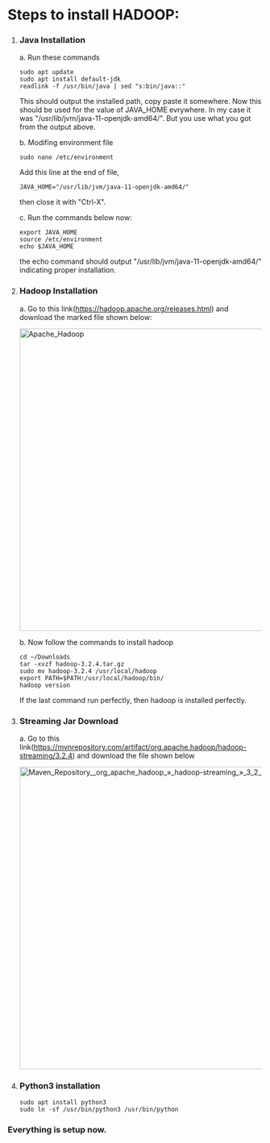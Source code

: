 # Steps to install HADOOP:

1. ### Java Installation

      a. Run these commands
      ```
      sudo apt update
      sudo apt install default-jdk
      readlink -f /usr/bin/java | sed "s:bin/java::"
      ```
      This should output the installed path, copy paste it somewhere. Now this should be used for the value of JAVA_HOME evrywhere. In my case it was "/usr/lib/jvm/java-11-openjdk-amd64/". But you use what you got from the output above.
   
      b. Modifing environment file
      ```
      sudo nano /etc/environment
      ```
      Add this line at the end of file, 
      ```
      JAVA_HOME="/usr/lib/jvm/java-11-openjdk-amd64/"
      ```
      then close it with "Ctrl-X".

      c. Run the commands below now:
      ```
      export JAVA_HOME
      source /etc/environment
      echo $JAVA_HOME
      ```
      the echo command should output "/usr/lib/jvm/java-11-openjdk-amd64/" indicating proper installation.

3. ### Hadoop Installation

      a. Go to this link(https://hadoop.apache.org/releases.html) and download the marked file shown below:

   <img width="600" alt="Apache_Hadoop" src="https://github.com/VikasShavi/DSAI/assets/83757578/8b092feb-7aa2-41f1-ba40-bc5eb4230569">

      b. Now follow the commands to install hadoop
     ```
     cd ~/Downloads
     tar -xvzf hadoop-3.2.4.tar.gz
     sudo mv hadoop-3.2.4 /usr/local/hadoop
     export PATH=$PATH:/usr/local/hadoop/bin/
     hadoop version
     ```
     If the last command run perfectly, then hadoop is installed perfectly.

4. ### Streaming Jar Download

      a. Go to this link(https://mvnrepository.com/artifact/org.apache.hadoop/hadoop-streaming/3.2.4) and download the file shown below
   
      <img width="600" alt="Maven_Repository__org_apache_hadoop_»_hadoop-streaming_»_3_2_4" src="https://github.com/VikasShavi/DSAI/assets/83757578/c83c3e7a-66e3-4096-935f-dcf3b76fb37e">

5. ### Python3 installation
      ```
      sudo apt install python3
      sudo ln -sf /usr/bin/python3 /usr/bin/python
      ```
   
### Everything is setup now.

       
